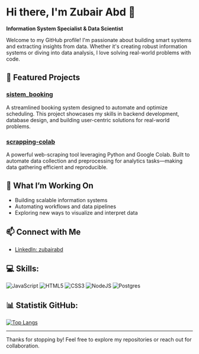 # Hi there, I'm Zubair Abd 👋

**Information System Specialist & Data Scientist**

Welcome to my GitHub profile! I'm passionate about building smart systems and extracting insights from data. Whether it's creating robust information systems or diving into data analysis, I love solving real-world problems with code.

## 🚀 Featured Projects

### [sistem_booking](https://github.com/zubairabd/sistem_booking)
A streamlined booking system designed to automate and optimize scheduling. This project showcases my skills in backend development, database design, and building user-centric solutions for real-world problems.

### [scrapping-colab](https://github.com/zubairabd/scrapping-colab)
A powerful web-scraping tool leveraging Python and Google Colab. Built to automate data collection and preprocessing for analytics tasks—making data gathering efficient and reproducible.

## 🌱 What I’m Working On
- Building scalable information systems
- Automating workflows and data pipelines
- Exploring new ways to visualize and interpret data

## 📫 Connect with Me

- [LinkedIn: zubairabd](https://www.linkedin.com/in/zubairabd)


## 💻 Skills:
![JavaScript](https://img.shields.io/badge/javascript-%23323330.svg?style=for-the-badge&logo=javascript&logoColor=%23F7DF1E)
![HTML5](https://img.shields.io/badge/html5-%23E34F26.svg?style=for-the-badge&logo=html5&logoColor=white)
![CSS3](https://img.shields.io/badge/css3-%231572B6.svg?style=for-the-badge&logo=css3&logoColor=white)
![NodeJS](https://img.shields.io/badge/node.js-6DA55F?style=for-the-badge&logo=node.js&logoColor=white)
![Postgres](https://img.shields.io/badge/postgres-%23316192.svg?style=for-the-badge&logo=postgresql&logoColor=white)

## 📊 Statistik GitHub:
[![Top Langs](https://github-readme-stats.vercel.app/api/top-langs/?username=elinf_zub&layout=compact&theme=vision-friendly-dark)](https://github.com/anuraghazra/github-readme-stats)

---
Thanks for stopping by! Feel free to explore my repositories or reach out for collaboration.
